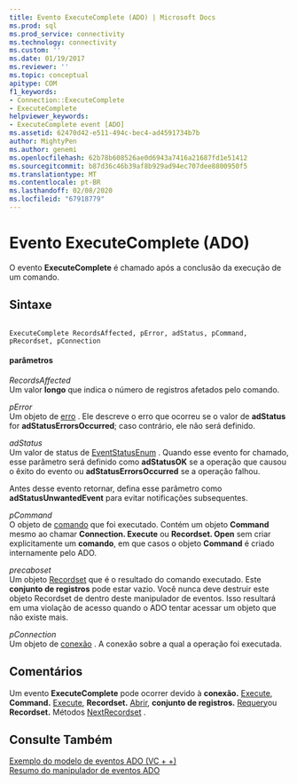 ```yaml
---
title: Evento ExecuteComplete (ADO) | Microsoft Docs
ms.prod: sql
ms.prod_service: connectivity
ms.technology: connectivity
ms.custom: ''
ms.date: 01/19/2017
ms.reviewer: ''
ms.topic: conceptual
apitype: COM
f1_keywords:
- Connection::ExecuteComplete
- ExecuteComplete
helpviewer_keywords:
- ExecuteComplete event [ADO]
ms.assetid: 62470d42-e511-494c-bec4-ad4591734b7b
author: MightyPen
ms.author: genemi
ms.openlocfilehash: 62b78b608526ae0d6943a7416a21687fd1e51412
ms.sourcegitcommit: b87d36c46b39af8b929ad94ec707dee8800950f5
ms.translationtype: MT
ms.contentlocale: pt-BR
ms.lasthandoff: 02/08/2020
ms.locfileid: "67918779"
---
```

# <a name="executecomplete-event-ado"></a>Evento ExecuteComplete (ADO)
O evento **ExecuteComplete** é chamado após a conclusão da execução de um comando.  
  
## <a name="syntax"></a>Sintaxe  
  
```  
  
ExecuteComplete RecordsAffected, pError, adStatus, pCommand, pRecordset, pConnection  
```  
  
#### <a name="parameters"></a>parâmetros  
 *RecordsAffected*  
 Um valor **longo** que indica o número de registros afetados pelo comando.  
  
 *pError*  
 Um objeto de [erro](../../../ado/reference/ado-api/error-object.md) . Ele descreve o erro que ocorreu se o valor de **adStatus** for **adStatusErrorsOccurred**; caso contrário, ele não será definido.  
  
 *adStatus*  
 Um valor de status de [EventStatusEnum](../../../ado/reference/ado-api/eventstatusenum.md) . Quando esse evento for chamado, esse parâmetro será definido como **adStatusOK** se a operação que causou o êxito do evento ou **adStatusErrorsOccurred** se a operação falhou.  
  
 Antes desse evento retornar, defina esse parâmetro como **adStatusUnwantedEvent** para evitar notificações subsequentes.  
  
 *pCommand*  
 O objeto de [comando](../../../ado/reference/ado-api/command-object-ado.md) que foi executado. Contém um objeto **Command** mesmo ao chamar **Connection. Execute** ou **Recordset. Open** sem criar explicitamente um **comando**, em que casos o objeto **Command** é criado internamente pelo ADO.  
  
 *precaboset*  
 Um objeto [Recordset](../../../ado/reference/ado-api/recordset-object-ado.md) que é o resultado do comando executado. Este **conjunto de registros** pode estar vazio. Você nunca deve destruir este objeto Recordset de dentro deste manipulador de eventos. Isso resultará em uma violação de acesso quando o ADO tentar acessar um objeto que não existe mais.  
  
 *pConnection*  
 Um objeto de [conexão](../../../ado/reference/ado-api/connection-object-ado.md) . A conexão sobre a qual a operação foi executada.  
  
## <a name="remarks"></a>Comentários  
 Um evento **ExecuteComplete** pode ocorrer devido à **conexão.** [Execute](../../../ado/reference/ado-api/execute-method-ado-connection.md), **Command.** [Execute](../../../ado/reference/ado-api/execute-method-ado-command.md), **Recordset.** [Abrir](../../../ado/reference/ado-api/open-method-ado-recordset.md), **conjunto de registros.** [Requery](../../../ado/reference/ado-api/requery-method.md)ou **Recordset.** Métodos [NextRecordset](../../../ado/reference/ado-api/nextrecordset-method-ado.md) .  
  
## <a name="see-also"></a>Consulte Também  
 [Exemplo do modelo de eventos ADO (VC + +)](../../../ado/reference/ado-api/ado-events-model-example-vc.md)   
 [Resumo do manipulador de eventos ADO](../../../ado/guide/data/ado-event-handler-summary.md)
